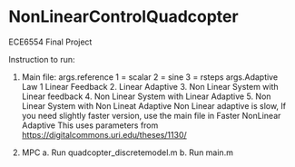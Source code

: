 # NonLinearControlQuadcopter
ECE6554 Final Project

Instruction to run:
1. Main file:
    args.reference 1 = scalar
                   2 = sine
                   3 = rsteps 
    args.Adaptive Law  1 Linear Feedback
                       2. Linear Adaptive
                       3. Non Linear System with Linear feedback
                       4. Non Linear System with Linear Adaptive 
                       5. Non Linear System with Non Lineat Adaptive 
                          Non Linear adaptive is slow, If you need slightly faster version, use the main file in Faster NonLinear Adaptive
                          This uses parameters from https://digitalcommons.uri.edu/theses/1130/
                          
                          
                          
 2. MPC 
    a. Run quadcopter_discretemodel.m 
    b. Run main.m 
    



                       
        

